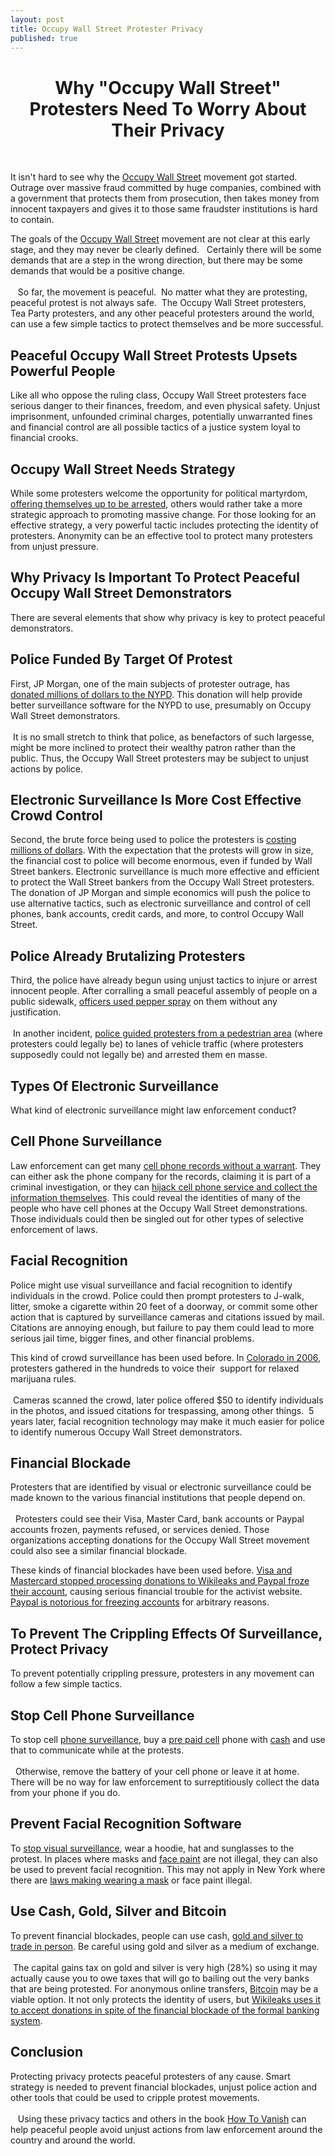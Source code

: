 ```yaml
---
layout: post
title: Occupy Wall Street Protester Privacy
published: true
---
```

<h1 style="text-align: center;">Why "Occupy Wall Street" Protesters Need To Worry About Their Privacy</h1>
<p>&nbsp;</p>
<p>It isn't hard to see why the <a href="http://occupywallst.org/" target="_blank">Occupy Wall Street</a> movement got started. Outrage over massive fraud committed by huge companies, combined with a government that protects them from prosecution, then takes money from innocent taxpayers and gives it to those same fraudster institutions is hard to contain.</p>
<p>The goals of the <a href="http://www.howtovanish.com/2011/10/occupy-wall-street-protester-privacy" target="_blank">Occupy Wall Street</a> movement are not clear at this early stage, and they may never be clearly defined.   Certainly there will be some demands that are a step in the wrong direction, but there may be some demands that would be a positive change.<br/><br/>   So far, the movement is peaceful.  No matter what they are protesting, peaceful protest is not always safe.  The Occupy Wall Street protesters,  Tea Party protesters, and any other peaceful protesters around the world, can use a few simple tactics to protect themselves and be more successful.</p>
<h2>Peaceful Occupy Wall Street Protests Upsets Powerful People</h2>
<p>Like all who oppose the ruling class, Occupy Wall Street protesters face serious danger to their finances, freedom, and even physical safety. Unjust imprisonment, unfounded criminal charges, potentially unwarranted fines and financial control are all possible tactics of a justice system loyal to financial crooks.</p>
<h2>Occupy Wall Street Needs Strategy</h2>
<p>While some protesters welcome the opportunity for political martyrdom, <a href="http://www.ctv.ca/CTVNews/TopStories/20110926/keystone-xl-pipeline-protest-ottawa-110926" target="_blank">offering themselves up to be arrested</a>, others would rather take a more strategic approach to promoting massive change. For those looking for an effective strategy, a very powerful tactic includes protecting the identity of protesters. Anonymity can be an effective tool to protect many protesters from unjust pressure.</p>
<h2>Why Privacy Is Important To Protect Peaceful Occupy Wall Street Demonstrators</h2>
<p>There are several elements that show why privacy is key to protect peaceful demonstrators.</p>
<h2>Police Funded By Target Of Protest</h2>
<p>First, JP Morgan, one of the main subjects of protester outrage, has <a href="http://www.jpmorganchase.com/corporate/Home/article/ny-13.htm" target="_blank">donated millions of dollars to the NYPD</a><span>. This donation will help provide better surveillance software for the NYPD to use, presumably on Occupy Wall Street demonstrators. <br/><br/> It is no small stretch to think that police, as benefactors of such <span>largesse</span>, might be more inclined to protect their wealthy patron rather than the public. Thus, the Occupy Wall Street protesters may be subject to unjust actions by police.</span></p>
<h2>Electronic Surveillance Is More Cost Effective Crowd Control</h2>
<p>Second, the brute force being used to police the protesters is <a href="http://www.metro.us/newyork/local/article/983990--occupy-wall-street-police-paying-protest-s-price" target="_blank">costing millions of dollars</a>. With the expectation that the protests will grow in size, the financial cost to police will become enormous, even if funded by Wall Street bankers. Electronic surveillance is much more effective and efficient to protect the Wall Street bankers from the Occupy Wall Street protesters. The donation of JP Morgan and simple economics will push the police to use alternative tactics, such as electronic surveillance and control of cell phones, bank accounts, credit cards, and more, to control Occupy Wall Street.</p>
<h2>Police Already Brutalizing Protesters</h2>
<p>Third, the police have already begun using unjust tactics to injure or arrest innocent people. After corralling a small peaceful assembly of people on a public sidewalk, <a href="http://www.guardian.co.uk/world/2011/sep/27/occupy-wall-street-anthony-bologna" target="_blank">officers used pepper spray</a> on them without any justification. <br/><br/> In another incident, <a href="http://www.huffingtonpost.com/2011/09/30/occupy-wall-street-protests-new-york_n_989221.html" target="_blank">police guided protesters from a pedestrian area</a><span> (where protesters could legally be) to lanes of vehicle traffic (where protesters supposedly could not legally be) and arrested them en <span>masse</span>.</span></p>
<h2>Types Of Electronic Surveillance</h2>
<p>What kind of electronic surveillance might law enforcement conduct?</p>
<h2>Cell Phone Surveillance</h2>
<p>Law enforcement can get many <a href="http://www.thedailybeast.com/newsweek/2010/02/18/the-snitch-in-your-pocket.html" target="_blank">cell phone records without a warrant</a>. They can either ask the phone company for the records, claiming it is part of a criminal investigation, or they can <a href="http://online.wsj.com/article/SB10001424053111904194604576583112723197574.html" target="_blank">hijack cell phone service and collect the information themselves</a>. This could reveal the identities of many of the people who have cell phones at the Occupy Wall Street demonstrations. Those individuals could then be singled out for other types of selective enforcement of laws.</p>
<h2>Facial Recognition</h2>
<p>Police might use visual surveillance and facial recognition to identify individuals in the crowd. Police could then prompt protesters to J-walk, litter, smoke a cigarette within 20 feet of a doorway, or commit some other action that is captured by surveillance cameras and citations issued by mail. Citations are annoying enough, but failure to pay them could lead to more serious jail time, bigger fines, and other financial problems.</p>
<p>This kind of crowd surveillance has been used before. In <a href="http://www.google.com/url?sa=t&amp;source=web&amp;cd=20&amp;ved=0CFwQFjAJOAo&amp;url=http%3A%2F%2Fwww.truststc.org%2Fconferences%2F07%2FTechnologyAndPrivacyBerkeley%2FPrivacyAcadreadings.pdf&amp;rct=j&amp;q=cu%20boulder%20marijuana%20facial%20recognition&amp;ei=Nz6NTvnaD6r6sQKp-6CDAQ&amp;usg=AFQjCNEYqosUGK9r1zbE7G7rJ1ZNhLHvDw&amp;cad=rja" target="_blank">Colorado in 2006</a>, protesters gathered in the hundreds to voice their  support for relaxed marijuana rules. <br/><br/> Cameras scanned the crowd, later police offered $50 to identify individuals in the photos, and issued citations for trespassing, among other things.  5 years later, facial recognition technology may make it much easier for police to identify numerous Occupy Wall Street demonstrators.</p>
<h2>Financial Blockade</h2>
<p><span>Protesters that are identified by visual or electronic surveillance could be made known to the various financial institutions that people depend on.<br/><br/>  Protesters could see their Visa, Master Card, bank accounts or <span>Paypal</span> accounts frozen, payments refused, or services denied. Those organizations accepting donations for the Occupy Wall Street movement could also see a similar financial blockade.</span></p>
<p>These kinds of financial blockades have been used before. <a href="http://www.forbes.com/sites/andygreenberg/2010/12/07/visa-mastercard-move-to-choke-wikileaks/" target="_blank"><span>Visa and <span>Mastercard</span> stopped processing donations to <span>Wikileaks</span> and <span>Paypal</span> froze their account</span></a>, causing serious financial trouble for the activist website.<a href="http://www.wired.com/threatlevel/2011/02/paypal-manning-freeze/" target="_blank"><span> <span>Paypal</span> is notorious for freezing accounts</span></a> for arbitrary reasons.</p>
<h2>To Prevent The Crippling Effects Of Surveillance, Protect Privacy</h2>
<p>To prevent potentially crippling pressure, protesters in any movement can follow a few simple tactics.</p>
<h2>Stop Cell Phone Surveillance</h2>
<p>To stop cell <a href="http://www.howtovanish.com/2011/06/cell-phone-security/" target="_blank">phone surveillance</a>, buy a <a href="http://www.howtovanish.com/2011/03/block-caller-id-prevent-reverse-phone-lookup-and-keep-your-phone-number-private/" target="_blank"><span><span>pre</span> paid cell</span></a> phone with <a href="http://www.howtovanish.com/2009/10/the-sweet-sound-of-cash/" target="_blank">cash</a> and use that to communicate while at the protests.<br/><br/>  Otherwise, remove the battery of your cell phone or leave it at home. There will be no way for law enforcement to <span>surreptitiously</span> collect the data from your phone if you do.</p>
<h2>Prevent Facial Recognition Software</h2>
<p><span>To <a href="http://www.howtovanish.com/2010/01/avoid-nosy-surveillance-cameras/" target="_blank">stop visual surveillance</a>, wear a <span>hoodie</span>, hat and sunglasses to the protest. In places where masks and <a href="http://www.howtovanish.com/2010/05/visual-recognition-technology/" target="_blank">face paint</a> are not illegal, they can also be used to prevent facial recognition. This may not apply in New York where there are </span><a href="http://law.onecle.com/new-york/penal/PEN0240.35_240.35.html" target="_blank">laws making wearing a mask</a> or face paint illegal.</p>
<h2><span>Use Cash, Gold, Silver and <span>Bitcoin</span></span></h2>
<p><span>To prevent financial blockades, people can use cash, <a href="http://www.howtovanish.com/2011/05/can-you-be-prosecuted-for-using-gold-or-silver-liberty-dollar-part-iii/" target="_blank">gold and silver to trade in person</a>. Be careful using gold and silver as a medium of exchange. <br/><br/> The capital gains tax on gold and silver is very high (28%) so using it may actually cause you to owe taxes that will go to bailing out the very banks that are being protested. For anonymous online transfers, <a href="http://www.weusecoins.com/" target="_blank"><span>Bitcoin</span></a> may be a viable option. It not only protects the identity of users, but <a href="http://wikileaks.org/Donate.html" target="_blank"><span>Wikileaks</span> uses it to accept donations in spite of the financial blockade of the formal banking system</a>.</span></p>
<h2>Conclusion</h2>
<p>Protecting privacy protects peaceful protesters of any cause. Smart strategy is needed to prevent financial blockades, unjust police action and other tools that could be used to cripple protest movements.<br/><br/>   Using these privacy tactics and others in the book <a href="http://www.howtovanish.com/htvbookaddtocart" target="_blank">How To Vanish</a> can help peaceful people avoid unjust actions from law enforcement around the country and around the world.</p>

